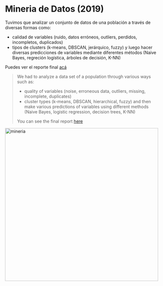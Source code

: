 # Mineria de Datos (2019)
Tuvimos que analizar un conjunto de datos de una población a través de diversas formas como: 
- calidad de variables (ruido, datos erróneos, outliers, perdidos, incompletos, duplicados)
- tipos de clusters (k-means, DBSCAN, jerárquico, fuzzy)
y luego hacer diversas predicciones de variables mediante diferentes métodos (Naive Bayes, regreción logística, árboles de decisión, K-NN)

Puedes ver el reporte final [acá](https://docs.google.com/document/d/1igRi8uuMSYxSIKswVYd2_qQMu8bP9IZRNPnM2nnX13I/edit)

> We had to analyze a data set of a population through various ways such as:
> - quality of variables (noise, erroneous data, outliers, missing, incomplete, duplicates)
> - cluster types (k-means, DBSCAN, hierarchical, fuzzy)
> and then make various predictions of variables using different methods (Naive Bayes, logistic regression, decision trees, K-NN)
> 
> You can see the final report [here](https://docs.google.com/document/d/1igRi8uuMSYxSIKswVYd2_qQMu8bP9IZRNPnM2nnX13I/edit)


<img width="503" alt="mineria" src="https://user-images.githubusercontent.com/31099183/116836638-43bf0100-ab95-11eb-8517-adbc1957097f.png">
